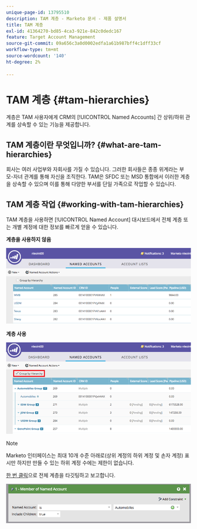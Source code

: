 ```yaml
---
unique-page-id: 13795510
description: TAM 계층 - Marketo 문서 - 제품 설명서
title: TAM 계층
exl-id: 41364270-bd85-4ca3-921e-842c0dedc167
feature: Target Account Management
source-git-commit: 09a656c3a0d0002edfa1a61b987bff4c1dff33cf
workflow-type: tm+mt
source-wordcount: '140'
ht-degree: 2%

---
```


# TAM 계층 {#tam-hierarchies}

계층은 TAM 사용자에게 CRM의 [!UICONTROL Named Accounts] 간 상위/하위 관계를 상속할 수 있는 기능을 제공합니다.

## TAM 계층이란 무엇입니까? {#what-are-tam-hierarchies}

회사는 여러 사업부와 자회사를 가질 수 있습니다. 그러한 회사들은 종종 위계라는 부모-자녀 관계를 통해 자신을 조직한다. TAM은 SFDC 또는 MSD 통합에서 이러한 계층을 상속할 수 있으며 이를 통해 다양한 부서를 단일 가족으로 작업할 수 있습니다.

## TAM 계층 작업 {#working-with-tam-hierarchies}

TAM 계층을 사용하면 [!UICONTROL Named Account] 대시보드에서 전체 계층 또는 개별 계정에 대한 정보를 빠르게 얻을 수 있습니다.

**계층을 사용하지 않음**

![](assets/before.png)

**계층 사용**

![](assets/after.png)

>[!NOTE]
>
>Marketo 인터페이스는 최대 10개 수준 아래로(상위 계정의 하위 계정 및 손자 계정) 표시만 하지만 만들 수 있는 하위 계정 수에는 제한이 없습니다.

[한 번 클릭](/help/marketo/product-docs/target-account-management/engage/account-filters.md#member-of-named-account)으로 전체 계층을 타깃팅하고 보고합니다.

![](assets/member.png)
